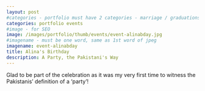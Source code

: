 ```yaml
---
layout: post
#categories - portfolio must have 2 categories - marriage / graduations / events
categories: portfolio events
#image - for SEO
image: /images/portfolio/thumb/events/event-alinabday.jpg
#imagename - must be one word, same as 1st word of jpeg
imagename: event-alinabday
title: Alina's Birthday
description: A Party, the Pakistani's Way
---
```

Glad to be part of the celebration as it was my very first time to witness the Pakistanis’ definition of a ‘party’!
